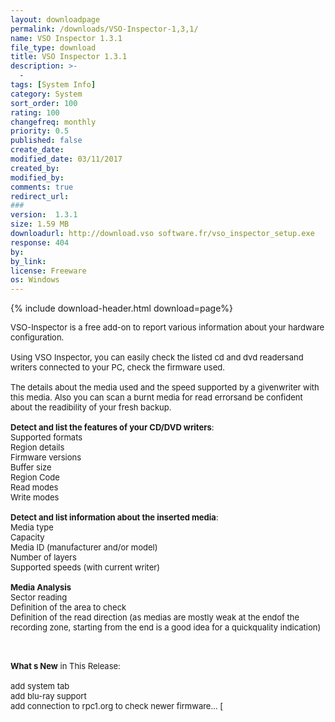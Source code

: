 ```yaml
---
layout: downloadpage
permalink: /downloads/VSO-Inspector-1,3,1/
name: VSO Inspector 1.3.1
file_type: download
title: VSO Inspector 1.3.1
description: >-
  -
tags: [System Info]
category: System
sort_order: 100
rating: 100
changefreq: monthly
priority: 0.5
published: false
create_date: 
modified_date: 03/11/2017
created_by: 
modified_by: 
comments: true
redirect_url: 
### 
version:  1.3.1
size: 1.59 MB
downloadurl: http://download.vso software.fr/vso_inspector_setup.exe
response: 404
by: 
by_link: 
license: Freeware
os: Windows
---
```


{% include download-header.html download=page%}

<p style="fix-download-text !important">
<p><font size="2"><p>VSO-Inspector is a free add-on to report various information about your hardware configuration. <br />
<br />
Using VSO Inspector, you can easily check the listed cd and dvd readersand writers connected to your PC, check the firmware used. <br />
<br />
The details about the media used and the speed supported by a givenwriter with this media. Also you can scan a burnt media for read errorsand be confident about the readibility of your fresh backup.<br />
<br />
<strong>Detect and list the features of your CD/DVD writers</strong>:<br />
Supported formats<br />
Region details<br />
Firmware versions<br />
Buffer size<br />
Region Code<br />
Read modes<br />
Write modes<br />
<br />
<strong>Detect and list information about the inserted media</strong>:<br />
Media type<br />
Capacity<br />
Media ID (manufacturer and/or model)<br />
Number of layers<br />
Supported speeds (with current writer) <br />
<br />
<strong>Media Analysis</strong><br />
Sector reading<br />
Definition of the area to check<br />
Definition of the read direction (as medias are mostly weak at the endof the recording zone, starting from the end is a good idea for a quickquality indication) </p>
<div class="celltext_big"><br />
<br />
<strong>What s New</strong> in This Release:<br />
<br />
add system tab<br />
add blu-ray support<br />
add connection to rpc1.org to check newer firmware... [</div></p></p>
